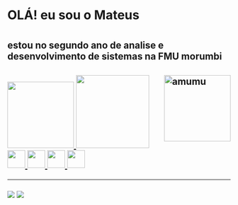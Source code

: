 <h1>OLÁ! eu sou o Mateus<h1/>
<h2>estou no segundo ano de analise e desenvolvimento de sistemas na FMU morumbi<h2/>
 <a href="https://github.com/dalik1">
  <img height="150px" src="https://github-readme-stats.vercel.app/api?username=dalik1&show_icons=true&theme=dark&include_all_commits=true&count_private=true"backgroundcolor="blue"/>
  <img height="165px" src="https://github-readme-stats.vercel.app/api/top-langs/?username=dalik1&layout=compact&langs_count=7&theme=dark"/>
</div>
  <img align="right" alt="amumu" height="150" src="https://media.discordapp.net/attachments/779910162634375202/933858452562915448/mummytocat.gif">
<div><img src="https://cdn.jsdelivr.net/gh/devicons/devicon/icons/c/c-original.svg" height="40" width="40"/>
<img src="https://cdn.jsdelivr.net/gh/devicons/devicon/icons/html5/html5-original.svg" height="40" width="40"/>
<img src="https://cdn.jsdelivr.net/gh/devicons/devicon/icons/css3/css3-original.svg" height="40" width="40"/>
<img src="https://cdn.jsdelivr.net/gh/devicons/devicon/icons/microsoftsqlserver/microsoftsqlserver-plain.svg" height="40" width="40"/><div/>
 <hr>
 <div><a href="https://www.linkedin.com/in/mateus-s-oliveira-aa7015221/" target="_blank"><img src="https://img.shields.io/badge/-LinkedIn-%230077B5?style=for-the-badge&logo=linkedin&logoColor=white" target="_blank"></a>
 <a href = "mailto:mateusmateu17@gmail.com"><img src="https://img.shields.io/badge/Gmail-D14836?style=for-the-badge&logo=gmail&logoColor=white" target="_blank"></a><div/>
